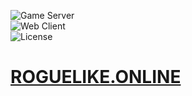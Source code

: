 ![Game Server](https://img.shields.io/badge/Server-0.0.0-orange.svg)  
![Web Client](https://img.shields.io/badge/Web%20Client-0.0.1-orange.svg)  
![License](https://img.shields.io/badge/license-%20GNU%20AGPLv3%20-brightgreen)

# **[ROGUELIKE.ONLINE](https://roguelike.online)** 


